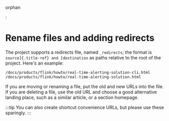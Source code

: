 orphan

:   

# Rename files and adding redirects

The project supports a redirects file, named `_redirects`; the format is
`source]{.title-ref} and [destination` as paths relative to
the root of the project. Here\'s an example:

``` 
/docs/products/flink/howto/real-time-alerting-solution-cli.html    /docs/products/flink/howto/real-time-alerting-solution.html
```

If you are moving or renaming a file, put the old and new URLs into the
file. If you are deleting a file, use the old URL and choose a good
alternative landing place, such as a similar article, or a section
homepage.

:::tip
You can also create shortcut convenience URLs, but please use these
sparingly.
:::

